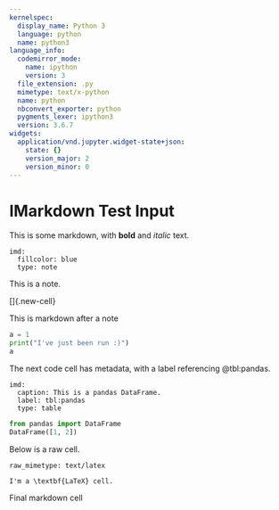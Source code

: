 ```yaml
---
kernelspec:
  display_name: Python 3
  language: python
  name: python3
language_info:
  codemirror_mode:
    name: ipython
    version: 3
  file_extension: .py
  mimetype: text/x-python
  name: python
  nbconvert_exporter: python
  pygments_lexer: ipython3
  version: 3.6.7
widgets:
  application/vnd.jupyter.widget-state+json:
    state: {}
    version_major: 2
    version_minor: 0
---
```


# IMarkdown Test Input

This is some markdown, with **bold** and *italic* text.

```metadata
imd:
  fillcolor: blue
  type: note
```

This is a note.

[]{.new-cell}

This is markdown after a note

```python
a = 1
print("I've just been run :)")
a
```

The next code cell has metadata, with a label referencing @tbl:pandas.

```metadata
imd:
  caption: This is a pandas DataFrame.
  label: tbl:pandas
  type: table
```

```python
from pandas import DataFrame
DataFrame([1, 2])
```

Below is a raw cell.

```metadata
raw_mimetype: text/latex
```

```raw
I'm a \textbf{LaTeX} cell.
```

Final markdown cell
